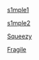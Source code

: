 [s1mple1](./s1mple1/README.md)

[s1mple2](./s1mple2/README.md)

[Squeezy](./Squeezy/README.md)

[Fragile](./Fragile/README.md)